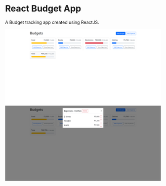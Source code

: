 # React Budget App

A Budget tracking app created using ReactJS.

![Main view](screenshots/main-view.png)
![Expense overview](screenshots/Expense-overview.png)
